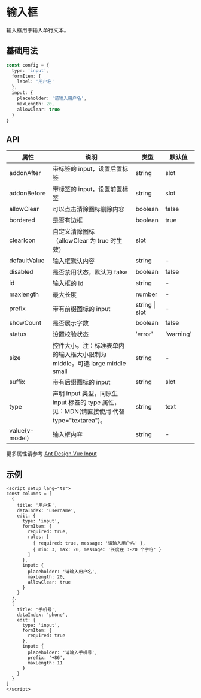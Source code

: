 # 输入框

输入框用于输入单行文本。

## 基础用法

```ts
const config = {
  type: 'input',
  formItem: {
    label: '用户名'
  },
  input: {
    placeholder: '请输入用户名',
    maxLength: 20,
    allowClear: true
  }
}
```

## API

| 属性 | 说明 | 类型 | 默认值 |
| --- | --- | --- | --- |
| addonAfter | 带标签的 input，设置后置标签 | string|slot | - |
| addonBefore | 带标签的 input，设置前置标签 | string|slot | - |
| allowClear | 可以点击清除图标删除内容 | boolean | false |
| bordered | 是否有边框 | boolean | true |
| clearIcon | 自定义清除图标 （allowClear 为 true 时生效） | slot | <CloseCircleFilled /> |
| defaultValue | 输入框默认内容 | string | - |
| disabled | 是否禁用状态，默认为 false | boolean | false |
| id | 输入框的 id | string | - |
| maxlength | 最大长度 | number | - |
| prefix | 带有前缀图标的 input | string \| slot | - |
| showCount | 是否展示字数 | boolean | false |
| status | 设置校验状态 | 'error' | 'warning' | - |
| size | 控件大小。注：标准表单内的输入框大小限制为 middle。可选 large middle small | string | - |
| suffix | 带有后缀图标的 input | string|slot | - |
| type | 声明 input 类型，同原生 input 标签的 type 属性，见：MDN(请直接使用 <a-textarea /> 代替 type="textarea")。 | string | text |
| value(v-model) | 输入框内容 | string | - |

更多属性请参考 [Ant Design Vue Input](https://www.antdv.com/components/input-cn#api)

## 示例

```vue
<script setup lang="ts">
const columns = [
  {
    title: '用户名',
    dataIndex: 'username',
    edit: {
      type: 'input',
      formItem: {
        required: true,
        rules: [
          { required: true, message: '请输入用户名' },
          { min: 3, max: 20, message: '长度在 3-20 个字符' }
        ]
      },
      input: {
        placeholder: '请输入用户名',
        maxLength: 20,
        allowClear: true
      }
    }
  },
  {
    title: '手机号',
    dataIndex: 'phone',
    edit: {
      type: 'input',
      formItem: {
        required: true
      },
      input: {
        placeholder: '请输入手机号',
        prefix: '+86',
        maxLength: 11
      }
    }
  }
]
</script>
```

